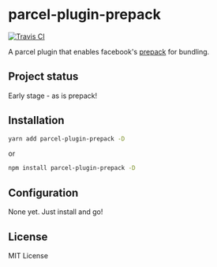 # parcel-plugin-prepack

[![Travis CI](https://travis-ci.org/antony/parcel-plugin-prepack.svg?branch=master)](https://travis-ci.org/antony/parcel-plugin-prepack.svg?branch=master)

A parcel plugin that enables facebook's [prepack](https://prepack.io/) for bundling.

## Project status

Early stage - as is prepack!

## Installation

```bash
yarn add parcel-plugin-prepack -D
```

or

```bash
npm install parcel-plugin-prepack -D
```

## Configuration

None yet. Just install and go!

## License

MIT License
